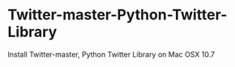 # Twitter-master-Python-Twitter-Library
Install Twitter-master, Python Twitter Library on Mac OSX 10.7
